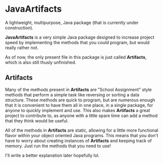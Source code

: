 # JavaArtifacts
A lightweight, multipurpose, Java package (that is currently under construction).

**JavaArtifacts** is a very simple Java package designed to increase project speed by implementing the methods that you _could_ program, but would really rather not. 

As of now, the only present file in this package is just called **Artifacts**, which is also still thusly unfinished.

## Artifacts

Many of the methods present in **Artifacts** are "School Assignment" style methods that perform a simple task like reversing or sorting a data structure. These methods are quick to program, but are numerous enough that it is convenient to have them all in one place, in a single package, for anyone to quickly implement and use. This also makes **Artifacts** a great project to contribute to, as anyone with a little spare time can add a method that they think would be useful. 

All of the methods in **Artifacts** are static, allowing for a little more functional flavor within your object oriented Java programs. This means that you don't have to worry about creating instances of **Artifacts** and keeping track of memory. Just run the methods that you need to use!

I'll write a better explanation later hopefully lol. 

